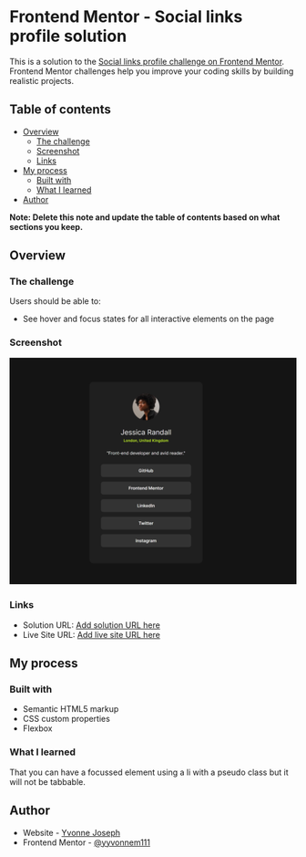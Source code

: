 # Frontend Mentor - Social links profile solution

This is a solution to the [Social links profile challenge on Frontend Mentor](https://www.frontendmentor.io/challenges/social-links-profile-UG32l9m6dQ). Frontend Mentor challenges help you improve your coding skills by building realistic projects. 

## Table of contents

- [Overview](#overview)
  - [The challenge](#the-challenge)
  - [Screenshot](#screenshot)
  - [Links](#links)
- [My process](#my-process)
  - [Built with](#built-with)
  - [What I learned](#what-i-learned)
- [Author](#author)


**Note: Delete this note and update the table of contents based on what sections you keep.**

## Overview

### The challenge

Users should be able to:

- See hover and focus states for all interactive elements on the page

### Screenshot

![](./screenshot.png)

### Links

- Solution URL: [Add solution URL here](https://github.com/yvonnem111/social-links-profile-main/blob/main/index.html)
- Live Site URL: [Add live site URL here](https://htmlpreview.github.io/?https://github.com/yvonnem111/social-links-profile-main/blob/main/index.html)

## My process

### Built with

- Semantic HTML5 markup
- CSS custom properties
- Flexbox


### What I learned

That you can have a focussed element using a li with a pseudo class but it will not be tabbable.

## Author

- Website - [Yvonne Joseph](https://www.yvonnejoseph.com)
- Frontend Mentor - [@yyvonnem111](https://www.frontendmentor.io/profile/yvonnem111)
